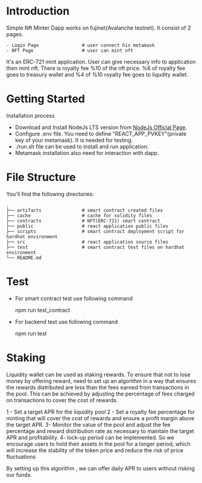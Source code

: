 # Introduction

Simple Nft Minter Dapp works on fujinet(Avalanche testnet). It consist of 2 pages. 

```
- Login Page                # user connect his metamask
- NFT Page                  # user can mint nft
```

It's an ERC-721 mint application. User can give necessary info to application then mint nft. There is royalty fee %10 of the nft price. %6 of royalty fee goes to treasury wallet and %4 of %10 royalty fee goes to liqudity wallet.


# Getting Started

 Installation process

   - Download and Install NodeJs LTS version from [NodeJs Official Page](https://nodejs.org/en/download/).
   - Configure .env file. You need to define "REACT_APP_PVKEY"(private key of your metamask). It is needed for testing.
   - ./run.sh file can be used to install and run application.
   -  Metamask installation also need for interaction with dapp.
    

# File Structure

You'll find the following directories:
 
```
.
├── artifacts               # smart contract created files 
├── cache                   # cache for solidity files
├── contracts               # NFT(ERC-721) smart contract
├── public                  # react application public files
├── scripts                 # smart contract deployment script for hardhat environment
├── src                     # react application source files
├── test                    # smart contract test files on hardhat environment
└── README.md

```

# Test

- For smart contract test use following command

   npm run test_contract 

- For backend test use following command

   npm run test


# Staking

Liquidity wallet can be used as staking rewards. To ensure that not to lose money by offering reward, need to set up an algorithm  in a way that ensures the rewards distributed are less than the fees earned from transactions in the pool. This can be achieved by adjusting the percentage of fees charged on transactions to cover the cost of rewards.

1 - Set a target APR for the liquidity pool
2 - Set a royalty fee percentage for minting that will cover the cost of rewards and ensure a profit margin above the target APR.
3-  Monitor the value of the pool and adjust the fee percentage and reward distribution rate as necessary to maintain the target APR and profitability.
4- lock-up period can be implemented. So we encourage users to hold their assets  in the pool for a longer period, which will increase the stability of the token price and reduce the risk of price fluctuations


By setting up this algorithm , we can offer daily APR to users without risking our funds.
